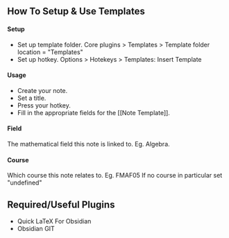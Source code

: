 ## How To Setup & Use Templates
#### Setup
- Set up template folder.
	Core plugins > Templates > Template folder location = "Templates"
- Set up hotkey.
	Options > Hotekeys > Templates: Insert Template
#### Usage
- Create your note.
- Set a title.
- Press your hotkey.
- Fill in the appropriate fields for the [[Note Template]].
#### Field
The mathematical field this note is linked to.
	Eg. Algebra.
#### Course
Which course this note relates to.
	Eg. FMAF05
	If no course in particular set "undefined"
## Required/Useful Plugins
- Quick LaTeX For Obsidian
- Obsidian GIT
